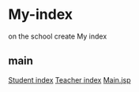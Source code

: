 # My-index
on the school create My index
## main
[Student index](https://github.com/xzvfoi/My-index/blob/master/src/main/webapp/jsp/hello.jsp)
[Teacher index](https://github.com/xzvfoi/My-index/blob/master/src/main/webapp/jsp/hellos.jsp)
[Main.jsp](https://github.com/xzvfoi/My-index/blob/master/src/main/webapp/index.jsp)
